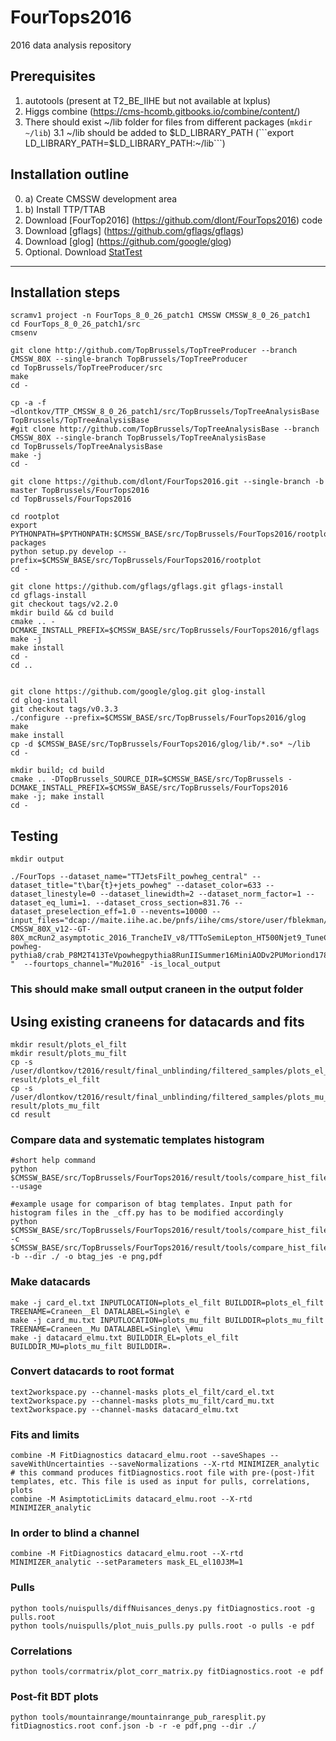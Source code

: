 # FourTops2016
2016 data analysis repository
## Prerequisites 
1. autotools (present at T2_BE_IIHE but not available at lxplus)
2. Higgs combine (https://cms-hcomb.gitbooks.io/combine/content/)
3. There should exist  ~/lib folder for files from different packages (```mkdir ~/lib```)
3.1 ~/lib should be added to $LD_LIBRARY_PATH (```export LD_LIBRARY_PATH=$LD_LIBRARY_PATH:~/lib```)

## Installation outline
0. a) Create CMSSW development area
0. b) Install TTP/TTAB
1. Download [FourTop2016] (https://github.com/dlont/FourTops2016) code
2. Download [gflags] (https://github.com/gflags/gflags)
3. Download [glog] (https://github.com/google/glog)
4. Optional. Download [StatTest](https://github.com/andreadotti/StatTest)

----------------------------

## Installation steps
```
scramv1 project -n FourTops_8_0_26_patch1 CMSSW CMSSW_8_0_26_patch1
cd FourTops_8_0_26_patch1/src
cmsenv

git clone http://github.com/TopBrussels/TopTreeProducer --branch CMSSW_80X --single-branch TopBrussels/TopTreeProducer
cd TopBrussels/TopTreeProducer/src
make
cd -

cp -a -f ~dlontkov/TTP_CMSSW_8_0_26_patch1/src/TopBrussels/TopTreeAnalysisBase  TopBrussels/TopTreeAnalysisBase
#git clone http://github.com/TopBrussels/TopTreeAnalysisBase --branch CMSSW_80X --single-branch TopBrussels/TopTreeAnalysisBase
cd TopBrussels/TopTreeAnalysisBase
make -j
cd -

git clone https://github.com/dlont/FourTops2016.git --single-branch -b master TopBrussels/FourTops2016
cd TopBrussels/FourTops2016

cd rootplot
export PYTHONPATH=$PYTHONPATH:$CMSSW_BASE/src/TopBrussels/FourTops2016/rootplot/lib/python2.7/site-packages
python setup.py develop --prefix=$CMSSW_BASE/src/TopBrussels/FourTops2016/rootplot
cd -

git clone https://github.com/gflags/gflags.git gflags-install
cd gflags-install
git checkout tags/v2.2.0
mkdir build && cd build
cmake .. -DCMAKE_INSTALL_PREFIX=$CMSSW_BASE/src/TopBrussels/FourTops2016/gflags
make -j
make install
cd -
cd ..


git clone https://github.com/google/glog.git glog-install
cd glog-install
git checkout tags/v0.3.3
./configure --prefix=$CMSSW_BASE/src/TopBrussels/FourTops2016/glog
make
make install
cp -d $CMSSW_BASE/src/TopBrussels/FourTops2016/glog/lib/*.so* ~/lib
cd -

mkdir build; cd build
cmake .. -DTopBrussels_SOURCE_DIR=$CMSSW_BASE/src/TopBrussels -DCMAKE_INSTALL_PREFIX=$CMSSW_BASE/src/TopBrussels/FourTops2016
make -j; make install
cd -
```
## Testing
```
mkdir output

./FourTops --dataset_name="TTJetsFilt_powheg_central" --dataset_title="t\bar{t}+jets_powheg" --dataset_color=633 --dataset_linestyle=0 --dataset_linewidth=2 --dataset_norm_factor=1 --dataset_eq_lumi=1. --dataset_cross_section=831.76 --dataset_preselection_eff=1.0 --nevents=10000 --input_files="dcap://maite.iihe.ac.be/pnfs/iihe/cms/store/user/fblekman/TopTree/CMSSW_80X_v12/TTP-CMSSW_80X_v12--GT-80X_mcRun2_asymptotic_2016_TrancheIV_v8/TTToSemiLepton_HT500Njet9_TuneCUETP8M2T4_13TeV-powheg-pythia8/crab_P8M2T413TeVpowhegpythia8RunIISummer16MiniAODv2PUMoriond1780XmcRun2asymptotic2016TrancheIVv6v1crab292/180403_190034/0000/TOPTREE_100.root "  --fourtops_channel="Mu2016" -is_local_output
```
### This should make small output craneen in the output folder

## Using existing craneens for datacards and fits
```
mkdir result/plots_el_filt
mkdir result/plots_mu_filt
cp -s /user/dlontkov/t2016/result/final_unblinding/filtered_samples/plots_el_filt/Cran* result/plots_el_filt
cp -s /user/dlontkov/t2016/result/final_unblinding/filtered_samples/plots_mu_filt/Cran* result/plots_mu_filt
cd result
```

### Compare data and systematic templates histogram
```
#short help command
python $CMSSW_BASE/src/TopBrussels/FourTops2016/result/tools/compare_hist_files/compare.py  --usage

#example usage for comparison of btag templates. Input path for histogram files in the _cff.py has to be modified accordingly
python $CMSSW_BASE/src/TopBrussels/FourTops2016/result/tools/compare_hist_files/compare.py -c $CMSSW_BASE/src/TopBrussels/FourTops2016/result/tools/compare_hist_files/config/conf_btag_JES_cff.py -b --dir ./ -o btag_jes -e png,pdf
```

### Make datacards
```
make -j card_el.txt INPUTLOCATION=plots_el_filt BUILDDIR=plots_el_filt TREENAME=Craneen__El DATALABEL=Single\ e
make -j card_mu.txt INPUTLOCATION=plots_mu_filt BUILDDIR=plots_mu_filt TREENAME=Craneen__Mu DATALABEL=Single\ \#mu
make -j datacard_elmu.txt BUILDDIR_EL=plots_el_filt BUILDDIR_MU=plots_mu_filt BUILDDIR=.
```
### Convert datacards to root format
```
text2workspace.py --channel-masks plots_el_filt/card_el.txt
text2workspace.py --channel-masks plots_mu_filt/card_mu.txt
text2workspace.py --channel-masks datacard_elmu.txt
```

### Fits and limits
```
combine -M FitDiagnostics datacard_elmu.root --saveShapes --saveWithUncertainties --saveNormalizations --X-rtd MINIMIZER_analytic # this command produces fitDiagnostics.root file with pre-(post-)fit templates, etc. This file is used as input for pulls, correlations, plots
combine -M AsimptoticLimits datacard_elmu.root --X-rtd MINIMIZER_analytic
```
### In order to blind a channel
```
combine -M FitDiagnostics datacard_elmu.root --X-rtd MINIMIZER_analytic --setParameters mask_EL_el10J3M=1 
```
### Pulls
```
python tools/nuispulls/diffNuisances_denys.py fitDiagnostics.root -g pulls.root
python tools/nuispulls/plot_nuis_pulls.py pulls.root -o pulls -e pdf
```
### Correlations
```
python tools/corrmatrix/plot_corr_matrix.py fitDiagnostics.root -e pdf
```
### Post-fit BDT plots
```
python tools/mountainrange/mountainrange_pub_raresplit.py fitDiagnostics.root conf.json -b -r -e pdf,png --dir ./
```
